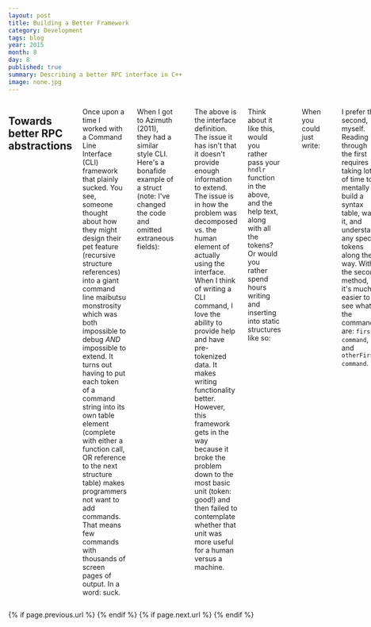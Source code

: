 ```yaml
---
layout: post
title: Building a Better Framework
category: Development
tags: blog 
year: 2015
month: 8
day: 8
published: true
summary: Describing a better RPC interface in C++
image: none.jpg
---
```


<div class="row">
   <div class="span9 columns">
      <h2>Towards better RPC abstractions</h2>
      <p>Once upon a time I worked with a Command Line Interface (CLI) framework that plainly sucked. You see, someone thought about how they might design their pet feature (recursive structure references) into a giant command line maibutsu monstrosity which was both impossible to debug <i>AND</i> impossible to extend. It turns out having to put each token of a command string into its own table element (complete with either a function call, OR reference to the next structure table) makes programmers not want to add commands. That means few commands with thousands of screen pages of output. In a word: suck.</p>
      <p>When I got to Azimuth (2011), they had a similar style CLI. Here's a bonafide example of a struct (note: I've changed the code and omitted extraneous fields):</p>
      <pre class="prettyprint">
struct parse_token_struct {
    char *token;
    char *helptxt;
    int (*hndlr)(struct cli_sess *, char *, struct parse_token_struct *);
    struct parse_token_struct *nxt;
...
};
      </pre>
      <p>The above is the interface definition. The issue it has isn't that it doesn't provide enough information to extend. The issue is in how the problem was decomposed vs. the human element of actually using the interface. When I think of writing a CLI command, I love the ability to provide help and have pre-tokenized data. It makes writing functionality better. However, this framework gets in the way because it broke the problem down to the most basic unit (token: good!) and then failed to contemplate whether that unit was more useful for a human versus a machine.</p>
      <p>Think about it like this, would you rather pass your <code>hndlr</code> function in the above, and the help text, along with all the tokens? Or would you rather spend hours writing and inserting into static structures like so:</p>
      <pre class="prettyprint">
struct parse_token_struct secondTable[] = {
    {"command", "this is the first command", firstCommand, NULL},
    {"int", "integer", takeInteger, NULL}
};

struct parse_token_struct otherSecondTable[] = {
    {"command", "this is the other first command", otherFirstCommand, NULL},
    {"again", "This goes to another table", NULL, &someOtherTable}
};

struct parse_token_struct rootTable[] = {
    {"first", "this is the first token", NULL, &secondTable},
    {"otherFirst", "this is another first token", NULL, &otherSecondTable}
};
      </pre>
      <p>When you could just write:</p>
      <pre class="prettyprint">
registerCommand("first command", {"this is the first token", "this is the first command"}, firstCommand);
registerCommand("otherFirst command", {"this is another firs token", "this is the other first command"}, otherFirstCommand);
/*...*/
      </pre>
      <p>I prefer the second, myself. Reading through the first requires taking lots of time to mentally build a syntax table, walk it, and understand any special tokens along the way. With the second method, it's much easier to see what the commands are: <code>first command</code>, and <code>otherFirst command</code>.</p> 
      <p>Notice that when I go to add a command it's very easy: write my function, determine the 'syntax' to invoke it, and register it. Because it's so easy to write CLIs, I'm more inclined to do so. After all, if dumping a bit of extra debug data involves a function call and writing the function to dump the data, that's a bit better than trying to figure out where and how I should be inserting each individual token.</p>
      <p>There is a dark side to this approach as well. Because it is so easy to add an arbitrary 'syntax path' to a command, developers can be tempted to add things willy nilly so that there can be multiple sets of commands that look similar but do wildly different things. That can lead to confusion. As an example, imagine:<ul><li>'system show current temperatures'</li><li>'show system running tasks'</li></ul></p>
      <p>Tab completion becomes a nightmare. Contextual help gets confusing. CLI users no longer know what to start typing. That results from inconsistency inherent with multiple developers. There are ways of trying to mitigate that - after all we could fix the roots of all commands, or have the framework scan for tokens appearing in inconsistent places. However, I prefer using code review and the human element for that particular problem. After all, it's a framework <u>for</u> humans, right?</p>
   </div>
</div>

<div class="row">	
	<div class="span9 column">
			<p class="pull-right">{% if page.previous.url %} <a href="{{page.previous.url}}" title="Previous Post: {{page.previous.title}}"><i class="icon-chevron-left"></i></a> 	{% endif %}   {% if page.next.url %} 	<a href="{{page.next.url}}" title="Next Post: {{page.next.title}}"><i class="icon-chevron-right"></i></a> 	{% endif %} </p>  
	</div>
</div>


